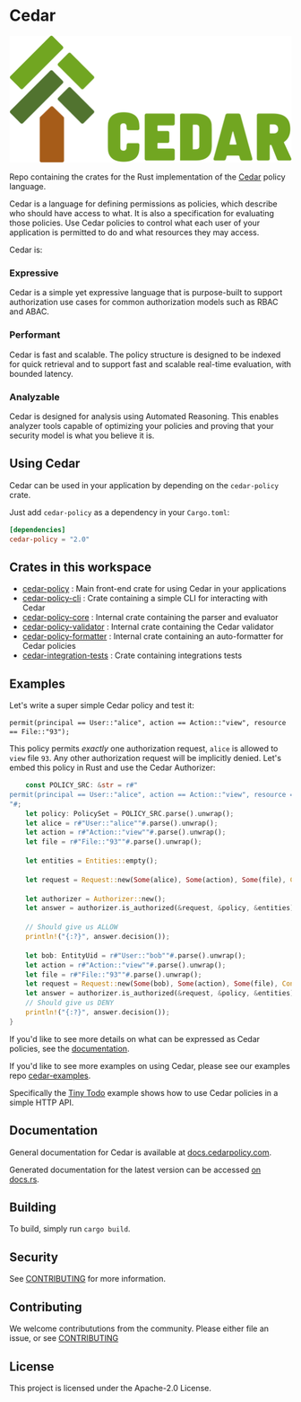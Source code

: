 # Cedar

![Cedar Logo](./logo.svg)


Repo containing the crates for the Rust implementation of the [Cedar](https://www.cedarpolicy.com/) policy language.

Cedar is a language for defining permissions as policies, which describe who should have access to what. It is also a specification for evaluating those policies. Use Cedar policies to control what each user of your application is permitted to do and what resources they may access.


Cedar is: 
### Expressive 
Cedar is a simple yet expressive language that is purpose-built to support authorization use cases for common authorization models such as RBAC and ABAC.
### Performant
Cedar is fast and scalable. The policy structure is designed to be indexed for quick retrieval and to support fast and scalable real-time evaluation, with bounded latency.
### Analyzable 
Cedar is designed for analysis using Automated Reasoning. This enables analyzer tools capable of optimizing your policies and proving that your security model is what you believe it is.

## Using Cedar
Cedar can be used in your application by depending on the `cedar-policy` crate.

Just add `cedar-policy` as a dependency in your `Cargo.toml`:
```toml
[dependencies]
cedar-policy = "2.0"
```

## Crates in this workspace

* [cedar-policy](./cedar-policy) : Main front-end crate for using Cedar in your applications
* [cedar-policy-cli](./cedar-policy-cli) : Crate containing a simple CLI for interacting with Cedar
* [cedar-policy-core](./cedar-policy-core) : Internal crate containing the parser and evaluator
* [cedar-policy-validator](./cedar-policy-validator) : Internal crate containing the Cedar validator 
* [cedar-policy-formatter](./cedar-policy-formatter) : Internal crate containing an auto-formatter for Cedar policies
* [cedar-integration-tests](./cedar-integration-tests) : Crate containing integrations tests





## Examples

Let's write a super simple Cedar policy and test it:
```
permit(principal == User::"alice", action == Action::"view", resource == File::"93");
```
This policy permits _exactly_ one authorization request, `alice` is allowed to `view` file `93`. 
Any other authorization request will be implicitly denied. Let's embed this policy in Rust and use the Cedar Authorizer:

```rust
    const POLICY_SRC: &str = r#"
permit(principal == User::"alice", action == Action::"view", resource == File::"93");
"#;
    let policy: PolicySet = POLICY_SRC.parse().unwrap();
    let alice = r#"User::"alice""#.parse().unwrap();
    let action = r#"Action::"view""#.parse().unwrap();
    let file = r#"File::"93""#.parse().unwrap();

    let entities = Entities::empty();

    let request = Request::new(Some(alice), Some(action), Some(file), Context::empty());

    let authorizer = Authorizer::new();
    let answer = authorizer.is_authorized(&request, &policy, &entities);

    // Should give us ALLOW
    println!("{:?}", answer.decision());

    let bob: EntityUid = r#"User::"bob""#.parse().unwrap();
    let action = r#"Action::"view""#.parse().unwrap();
    let file = r#"File::"93""#.parse().unwrap();
    let request = Request::new(Some(bob), Some(action), Some(file), Context::empty());
    let answer = authorizer.is_authorized(&request, &policy, &entities);
    // Should give us DENY
    println!("{:?}", answer.decision());
}
```

If you'd like to see more details on what can be expressed as Cedar policies, see the [documentation](https://docs.cedarpolicy.com/what-is-cedar.html).

If you'd like to see more examples on using Cedar, please see our examples repo [cedar-examples](https://github.com/cedar-policy/cedar-examples).


Specifically the [Tiny Todo](https://github.com/cedar-policy/cedar-examples/tree/main/tinytodo) example shows how to use Cedar policies in a simple HTTP API.

## Documentation

General documentation for Cedar is available at [docs.cedarpolicy.com](https://docs.cedarpolicy.com).

Generated documentation for the latest version can be accessed
[on docs.rs](https://docs.rs/cedar-policy).

## Building
To build, simply run `cargo build`.


## Security

See [CONTRIBUTING](CONTRIBUTING.md#security-issue-notifications) for more information.

## Contributing

We welcome contribututions from the community. Please either file an issue, or see [CONTRIBUTING](CONTRIBUTING.md)

## License

This project is licensed under the Apache-2.0 License.

